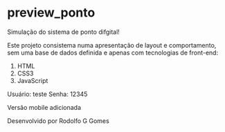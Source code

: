 # preview_ponto

Simulação do sistema de ponto difgital!

Este projeto consistema numa apresentação de layout e comportamento, sem uma base de dados definida e apenas com tecnologias de front-end:

1. HTML
2. CSS3
3. JavaScript

Usuário: teste
Senha: 12345

Versão mobile adicionada 

Desenvolvido por Rodolfo G Gomes
